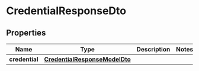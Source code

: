 
# CredentialResponseDto

## Properties
Name | Type | Description | Notes
------------ | ------------- | ------------- | -------------
**credential** | [**CredentialResponseModelDto**](CredentialResponseModelDto.md) |  | 



